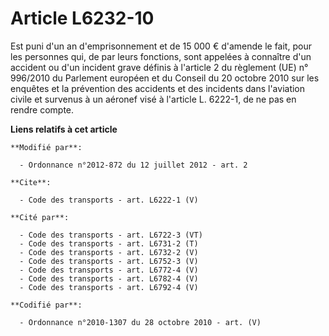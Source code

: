 # Article L6232-10

Est puni d'un an d'emprisonnement et de 15 000 € d'amende le fait, pour les personnes qui, de par leurs fonctions, sont
appelées à connaître d'un accident ou d'un incident grave définis à l'article 2 du règlement (UE) n° 996/2010 du Parlement
européen et du Conseil du 20 octobre 2010 sur les enquêtes et la prévention des accidents et des incidents dans l'aviation
civile et survenus à un aéronef visé à l'article L. 6222-1, de ne pas en rendre compte.

**Liens relatifs à cet article**

	**Modifié par**:

	  - Ordonnance n°2012-872 du 12 juillet 2012 - art. 2

	**Cite**:

	  - Code des transports - art. L6222-1 (V)

	**Cité par**:

	  - Code des transports - art. L6722-3 (VT)
	  - Code des transports - art. L6731-2 (T)
	  - Code des transports - art. L6732-2 (V)
	  - Code des transports - art. L6752-3 (V)
	  - Code des transports - art. L6772-4 (V)
	  - Code des transports - art. L6782-4 (V)
	  - Code des transports - art. L6792-4 (V)

	**Codifié par**:

	  - Ordonnance n°2010-1307 du 28 octobre 2010 - art. (V)
